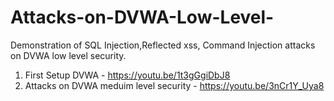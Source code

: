 # Attacks-on-DVWA-Low-Level-
Demonstration of SQL Injection,Reflected xss, Command Injection attacks on DVWA low level security.
1. First Setup DVWA - https://youtu.be/1t3gGgiDbJ8 
2. Attacks on DVWA meduim level security - https://youtu.be/3nCr1Y_Uya8
